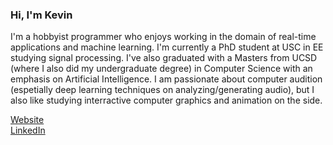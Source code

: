 ### Hi, I'm Kevin

I'm a hobbyist programmer who enjoys working in the domain of real-time applications and machine learning. I'm currently a PhD student at USC in EE studying signal processing. I've also graduated with a Masters from UCSD (where I also did my undergraduate degree) in Computer Science with an emphasis on Artificial Intelligence. I am passionate about computer audition (espetially deep learning techniques on analyzing/generating audio), but I also like studying interractive computer graphics and animation on the side.

<a href="https://origamijr.github.io/">Website</a>\
<a href="https://www.linkedin.com/in/kevin-yinjan-huang/">LinkedIn</a>
